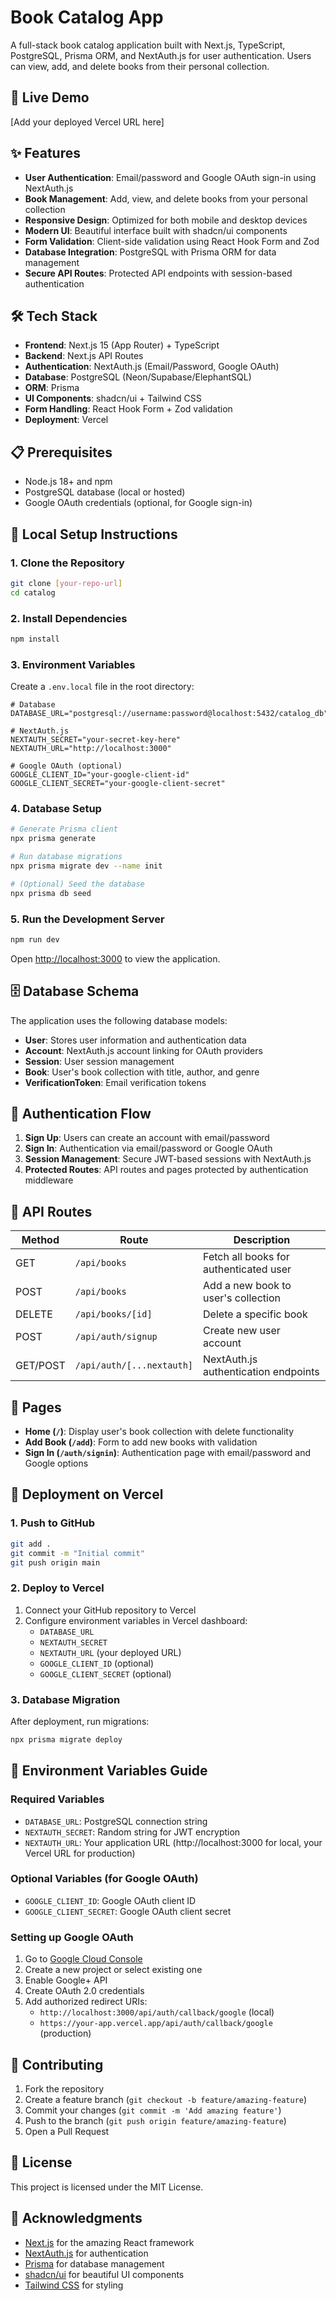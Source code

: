 # Book Catalog App

A full-stack book catalog application built with Next.js, TypeScript, PostgreSQL, Prisma ORM, and NextAuth.js for user authentication. Users can view, add, and delete books from their personal collection.

## 🚀 Live Demo

[Add your deployed Vercel URL here]

## ✨ Features

- **User Authentication**: Email/password and Google OAuth sign-in using NextAuth.js
- **Book Management**: Add, view, and delete books from your personal collection
- **Responsive Design**: Optimized for both mobile and desktop devices
- **Modern UI**: Beautiful interface built with shadcn/ui components
- **Form Validation**: Client-side validation using React Hook Form and Zod
- **Database Integration**: PostgreSQL with Prisma ORM for data management
- **Secure API Routes**: Protected API endpoints with session-based authentication

## 🛠️ Tech Stack

- **Frontend**: Next.js 15 (App Router) + TypeScript
- **Backend**: Next.js API Routes
- **Authentication**: NextAuth.js (Email/Password, Google OAuth)
- **Database**: PostgreSQL (Neon/Supabase/ElephantSQL)
- **ORM**: Prisma
- **UI Components**: shadcn/ui + Tailwind CSS
- **Form Handling**: React Hook Form + Zod validation
- **Deployment**: Vercel

## 📋 Prerequisites

- Node.js 18+ and npm
- PostgreSQL database (local or hosted)
- Google OAuth credentials (optional, for Google sign-in)

## 🔧 Local Setup Instructions

### 1. Clone the Repository

```bash
git clone [your-repo-url]
cd catalog
```

### 2. Install Dependencies

```bash
npm install
```

### 3. Environment Variables

Create a `.env.local` file in the root directory:

```env
# Database
DATABASE_URL="postgresql://username:password@localhost:5432/catalog_db"

# NextAuth.js
NEXTAUTH_SECRET="your-secret-key-here"
NEXTAUTH_URL="http://localhost:3000"

# Google OAuth (optional)
GOOGLE_CLIENT_ID="your-google-client-id"
GOOGLE_CLIENT_SECRET="your-google-client-secret"
```

### 4. Database Setup

```bash
# Generate Prisma client
npx prisma generate

# Run database migrations
npx prisma migrate dev --name init

# (Optional) Seed the database
npx prisma db seed
```

### 5. Run the Development Server

```bash
npm run dev
```

Open [http://localhost:3000](http://localhost:3000) to view the application.

## 🗄️ Database Schema

The application uses the following database models:

- **User**: Stores user information and authentication data
- **Account**: NextAuth.js account linking for OAuth providers
- **Session**: User session management
- **Book**: User's book collection with title, author, and genre
- **VerificationToken**: Email verification tokens

## 🔐 Authentication Flow

1. **Sign Up**: Users can create an account with email/password
2. **Sign In**: Authentication via email/password or Google OAuth
3. **Session Management**: Secure JWT-based sessions with NextAuth.js
4. **Protected Routes**: API routes and pages protected by authentication middleware

## 📱 API Routes

| Method | Route | Description |
|--------|-------|-------------|
| GET | `/api/books` | Fetch all books for authenticated user |
| POST | `/api/books` | Add a new book to user's collection |
| DELETE | `/api/books/[id]` | Delete a specific book |
| POST | `/api/auth/signup` | Create new user account |
| GET/POST | `/api/auth/[...nextauth]` | NextAuth.js authentication endpoints |

## 🎨 Pages

- **Home (`/`)**: Display user's book collection with delete functionality
- **Add Book (`/add`)**: Form to add new books with validation
- **Sign In (`/auth/signin`)**: Authentication page with email/password and Google options

## 🚀 Deployment on Vercel

### 1. Push to GitHub

```bash
git add .
git commit -m "Initial commit"
git push origin main
```

### 2. Deploy to Vercel

1. Connect your GitHub repository to Vercel
2. Configure environment variables in Vercel dashboard:
   - `DATABASE_URL`
   - `NEXTAUTH_SECRET`
   - `NEXTAUTH_URL` (your deployed URL)
   - `GOOGLE_CLIENT_ID` (optional)
   - `GOOGLE_CLIENT_SECRET` (optional)

### 3. Database Migration

After deployment, run migrations:

```bash
npx prisma migrate deploy
```

## 🔧 Environment Variables Guide

### Required Variables

- `DATABASE_URL`: PostgreSQL connection string
- `NEXTAUTH_SECRET`: Random string for JWT encryption
- `NEXTAUTH_URL`: Your application URL (http://localhost:3000 for local, your Vercel URL for production)

### Optional Variables (for Google OAuth)

- `GOOGLE_CLIENT_ID`: Google OAuth client ID
- `GOOGLE_CLIENT_SECRET`: Google OAuth client secret

### Setting up Google OAuth

1. Go to [Google Cloud Console](https://console.cloud.google.com/)
2. Create a new project or select existing one
3. Enable Google+ API
4. Create OAuth 2.0 credentials
5. Add authorized redirect URIs:
   - `http://localhost:3000/api/auth/callback/google` (local)
   - `https://your-app.vercel.app/api/auth/callback/google` (production)

## 🤝 Contributing

1. Fork the repository
2. Create a feature branch (`git checkout -b feature/amazing-feature`)
3. Commit your changes (`git commit -m 'Add amazing feature'`)
4. Push to the branch (`git push origin feature/amazing-feature`)
5. Open a Pull Request

## 📄 License

This project is licensed under the MIT License.

## 🙏 Acknowledgments

- [Next.js](https://nextjs.org/) for the amazing React framework
- [NextAuth.js](https://next-auth.js.org/) for authentication
- [Prisma](https://www.prisma.io/) for database management
- [shadcn/ui](https://ui.shadcn.com/) for beautiful UI components
- [Tailwind CSS](https://tailwindcss.com/) for styling
